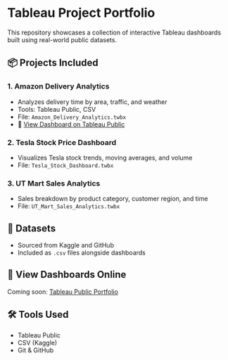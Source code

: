 # Tableau Project Portfolio

This repository showcases a collection of interactive Tableau dashboards built using real-world public datasets.

## 📦 Projects Included

### 1. Amazon Delivery Analytics
- Analyzes delivery time by area, traffic, and weather
- Tools: Tableau Public, CSV
- File: `Amazon_Delivery_Analytics.twbx`
- 🔗 [View Dashboard on Tableau Public](https://public.tableau.com/app/profile/meghashree.narasimhan/viz/AmazonDeliveryAnalytics/Dashboard1?publish=yes)


### 2. Tesla Stock Price Dashboard
- Visualizes Tesla stock trends, moving averages, and volume
- File: `Tesla_Stock_Dashboard.twbx`

### 3. UT Mart Sales Analytics
- Sales breakdown by product category, customer region, and time
- File: `UT_Mart_Sales_Analytics.twbx`

## 📂 Datasets
- Sourced from Kaggle and GitHub
- Included as `.csv` files alongside dashboards

## 🚀 View Dashboards Online
Coming soon: [Tableau Public Portfolio](https://public.tableau.com/)

## 🛠 Tools Used
- Tableau Public
- CSV (Kaggle)
- Git & GitHub
